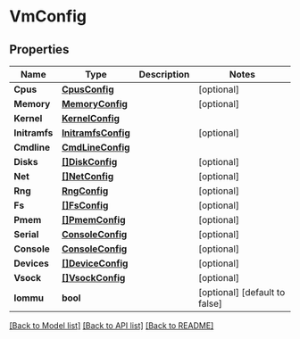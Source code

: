 # VmConfig

## Properties

Name | Type | Description | Notes
------------ | ------------- | ------------- | -------------
**Cpus** | [**CpusConfig**](CpusConfig.md) |  | [optional] 
**Memory** | [**MemoryConfig**](MemoryConfig.md) |  | [optional] 
**Kernel** | [**KernelConfig**](KernelConfig.md) |  | 
**Initramfs** | [**InitramfsConfig**](InitramfsConfig.md) |  | [optional] 
**Cmdline** | [**CmdLineConfig**](CmdLineConfig.md) |  | 
**Disks** | [**[]DiskConfig**](DiskConfig.md) |  | [optional] 
**Net** | [**[]NetConfig**](NetConfig.md) |  | [optional] 
**Rng** | [**RngConfig**](RngConfig.md) |  | [optional] 
**Fs** | [**[]FsConfig**](FsConfig.md) |  | [optional] 
**Pmem** | [**[]PmemConfig**](PmemConfig.md) |  | [optional] 
**Serial** | [**ConsoleConfig**](ConsoleConfig.md) |  | [optional] 
**Console** | [**ConsoleConfig**](ConsoleConfig.md) |  | [optional] 
**Devices** | [**[]DeviceConfig**](DeviceConfig.md) |  | [optional] 
**Vsock** | [**[]VsockConfig**](VsockConfig.md) |  | [optional] 
**Iommu** | **bool** |  | [optional] [default to false]

[[Back to Model list]](../README.md#documentation-for-models) [[Back to API list]](../README.md#documentation-for-api-endpoints) [[Back to README]](../README.md)



